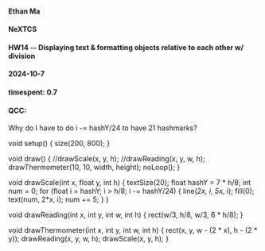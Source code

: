 #### Ethan Ma
#### NeXTCS
#### HW14 -- Displaying text & formatting objects relative to each other w/ division
#### 2024-10-7
#### timespent: 0.7

#### QCC: 
Why do I have to do i -= hashY/24 to have 21 hashmarks? 

void setup() {
  size(200, 800);
}

void draw() {
  //drawScale(x, y, h);
  //drawReading(x, y, w, h);
  drawThermometer(10, 10, width, height);
  noLoop();
}

void drawScale(int x, float y, int h) {
  textSize(20);
  float hashY = 7 * h/8;
  int num = 0;
  for (float i = hashY; i > h/8; i -= hashY/24) {
    line(2*x, i, 5*x, i);
    fill(0);
    text(num, 2*x, i);
    num += 5;
   }
}

void drawReading(int x, int y, int w, int h) {
  rect(w/3, h/8, w/3, 6 * h/8);
}

void drawThermometer(int x, int y, int w, int h) {
  rect(x, y, w - (2 * x), h - (2 * y));
  drawReading(x, y, w, h);
  drawScale(x, y, h);
}
